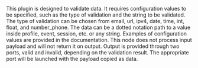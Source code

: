 This plugin is designed to validate data. It requires configuration values to be specified, such as the type of validation and the string to be validated. The type of validation can be chosen from email, url, ipv4, date, time, int, float, and number_phone. The data can be a dotted notation path to a value inside profile, event, session, etc. or any string. Examples of configuration values are provided in the documentation. This node does not process input payload and will not return it on output. Output is provided through two ports, valid and invalid, depending on the validation result. The appropriate port will be launched with the payload copied as data.

